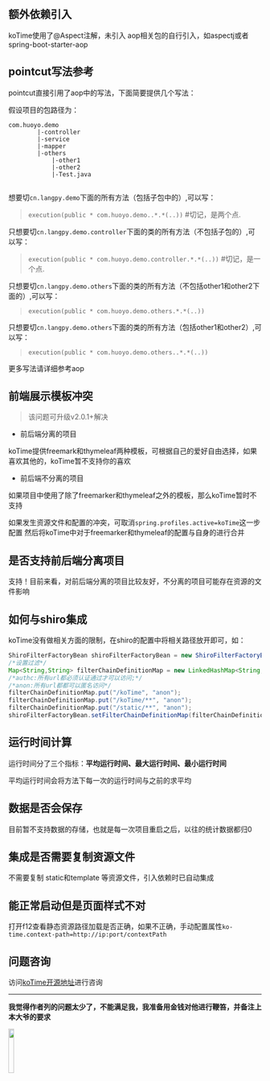 ## 额外依赖引入

koTime使用了@Aspect注解，未引入 aop相关包的自行引入，如aspectj或者spring-boot-starter-aop

## pointcut写法参考

pointcut直接引用了aop中的写法，下面简要提供几个写法：

假设项目的包路径为：

```
com.huoyo.demo
        |-controller
        |-service
        |-mapper
        |-others
            |-other1
            |-other2
            |-Test.java
        
```

想要切`cn.langpy.demo`下面的所有方法（包括子包中的）,可以写：

> `execution(public * com.huoyo.demo..*.*(..))` #切记，是两个点.


只想要切`cn.langpy.demo.controller`下面的类的所有方法（不包括子包的）,可以写：

> `execution(public * com.huoyo.demo.controller.*.*(..))` #切记，是一个点.

只想要切`cn.langpy.demo.others`下面的类的所有方法（不包括other1和other2下面的）,可以写：

> `execution(public * com.huoyo.demo.others.*.*(..))` 

只想要切`cn.langpy.demo.others`下面的类的所有方法（包括other1和other2）,可以写：

> `execution(public * com.huoyo.demo.others..*.*(..))`

更多写法请详细参考aop

## 前端展示模板冲突

> 该问题可升级v2.0.1+解决

* 前后端分离的项目

koTime提供freemark和thymeleaf两种模板，可根据自己的爱好自由选择，如果喜欢其他的，koTime暂不支持你的喜欢

* 前后端不分离的项目

如果项目中使用了除了freemarker和thymeleaf之外的模板，那么koTime暂时不支持

如果发生资源文件和配置的冲突，可取消`spring.profiles.active=koTime`这一步配置
然后将koTime中对于freemarker和thymeleaf的配置与自身的进行合并



## 是否支持前后端分离项目

支持！目前来看，对前后端分离的项目比较友好，不分离的项目可能存在资源的文件影响

## 如何与shiro集成

koTime没有做相关方面的限制，在shiro的配置中将相关路径放开即可，如：

```Java
ShiroFilterFactoryBean shiroFilterFactoryBean = new ShiroFilterFactoryBean();
/*设置过滤*/
Map<String,String> filterChainDefinitionMap = new LinkedHashMap<String,String>();
/*authc:所有url都必须认证通过才可以访问;*/
/*anon:所有url都都可以匿名访问*/
filterChainDefinitionMap.put("/koTime", "anon");
filterChainDefinitionMap.put("/koTime/**", "anon");
filterChainDefinitionMap.put("/static/**", "anon");
shiroFilterFactoryBean.setFilterChainDefinitionMap(filterChainDefinitionMap);

```

## 运行时间计算

运行时间分了三个指标：**平均运行时间、最大运行时间、最小运行时间**

平均运行时间会将方法下每一次的运行时间与之前的求平均


## 数据是否会保存

目前暂不支持数据的存储，也就是每一次项目重启之后，以往的统计数据都归0

## 集成是否需要复制资源文件

不需要复制  static和template 等资源文件，引入依赖时已自动集成

## 能正常启动但是页面样式不对

打开f12查看静态资源路径加载是否正确，如果不正确，手动配置属性`ko-time.context-path=http://ip:port/contextPath`


## 问题咨询

访问[koTime开源地址](https://gitee.com/huoyo/ko-time)进行咨询

---

**我觉得作者列的问题太少了，不能满足我，我准备用金钱对他进行鞭笞，并备注上本大爷的要求**

<img src="v200/pay.jpg"  width="15%" height="15%">
